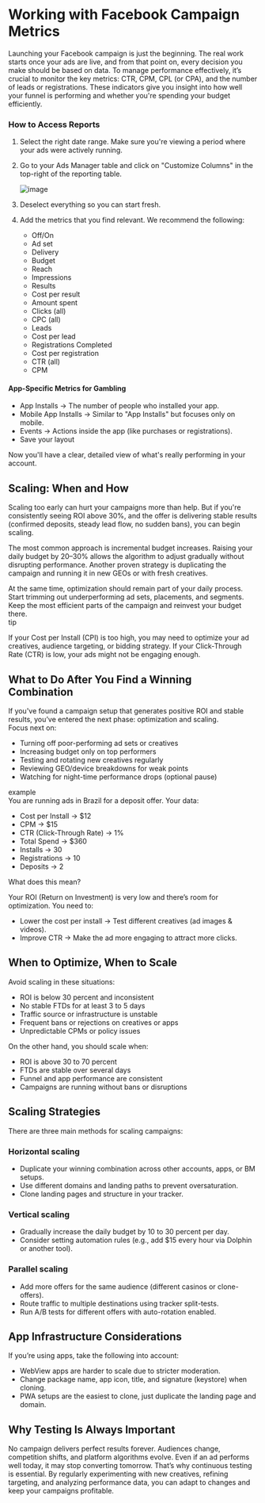 # Working with Facebook Campaign Metrics

Launching your Facebook campaign is just the beginning. The real work starts once your ads are live, and from that point on, every decision you make should be based on data. To manage performance effectively, it’s crucial to monitor the key metrics: CTR, CPM, CPL (or CPA), and the number of leads or registrations. These indicators give you insight into how well your funnel is performing and whether you're spending your budget efficiently.  
### How to Access Reports

1. Select the right date range. Make sure you're viewing a period where your ads were actively running.  
2. Go to your Ads Manager table and click on "Customize Columns" in the top-right of the reporting table.

   ![image](/img/4.1/image1.webp)

3. Deselect everything so you can start fresh.  
4. Add the metrics that you find relevant. We recommend the following:  
   * Off/On  
   * Ad set  
   * Delivery  
   * Budget  
   * Reach  
   * Impressions  
   * Results  
   * Cost per result  
   * Amount spent  
   * Clicks (all)  
   * CPC (all)  
   * Leads  
   * Cost per lead  
   * Registrations Completed  
   * Cost per registration  
   * CTR (all)  
   * CPM

#### App-Specific Metrics for Gambling

* App Installs → The number of people who installed your app.  
* Mobile App Installs → Similar to "App Installs" but focuses only on mobile.  
* Events → Actions inside the app (like purchases or registrations).  
* Save your layout

Now you'll have a clear, detailed view of what's really performing in your account.

## Scaling: When and How

Scaling too early can hurt your campaigns more than help. But if you're consistently seeing ROI above 30%, and the offer is delivering stable results (confirmed deposits, steady lead flow, no sudden bans), you can begin scaling.

The most common approach is incremental budget increases. Raising your daily budget by 20–30% allows the algorithm to adjust gradually without disrupting performance. Another proven strategy is duplicating the campaign and running it in new GEOs or with fresh creatives.

At the same time, optimization should remain part of your daily process. Start trimming out underperforming ad sets, placements, and segments. Keep the most efficient parts of the campaign and reinvest your budget there.  
tip

If your Cost per Install (CPI) is too high, you may need to optimize your ad creatives, audience targeting, or bidding strategy. If your Click-Through Rate (CTR) is low, your ads might not be engaging enough.

## What to Do After You Find a Winning Combination

If you've found a campaign setup that generates positive ROI and stable results, you’ve entered the next phase: optimization and scaling.  
Focus next on:

* Turning off poor-performing ad sets or creatives  
* Increasing budget only on top performers  
* Testing and rotating new creatives regularly  
* Reviewing GEO/device breakdowns for weak points  
* Watching for night-time performance drops (optional pause)

example  
You are running ads in Brazil for a deposit offer. Your data:

* Cost per Install → $12  
* CPM → $15  
* CTR (Click-Through Rate) → 1%  
* Total Spend → $360  
* Installs → 30  
* Registrations → 10  
* Deposits → 2

What does this mean?

Your ROI (Return on Investment) is very low and there’s room for optimization. You need to:

* Lower the cost per install → Test different creatives (ad images & videos).  
* Improve CTR → Make the ad more engaging to attract more clicks.

## When to Optimize, When to Scale

Avoid scaling in these situations:

* ROI is below 30 percent and inconsistent  
* No stable FTDs for at least 3 to 5 days  
* Traffic source or infrastructure is unstable  
* Frequent bans or rejections on creatives or apps  
* Unpredictable CPMs or policy issues

On the other hand, you should scale when:

* ROI is above 30 to 70 percent  
* FTDs are stable over several days  
* Funnel and app performance are consistent  
* Campaigns are running without bans or disruptions

## Scaling Strategies

There are three main methods for scaling campaigns:

### Horizontal scaling

* Duplicate your winning combination across other accounts, apps, or BM setups.  
* Use different domains and landing paths to prevent oversaturation.  
* Clone landing pages and structure in your tracker.

### Vertical scaling

* Gradually increase the daily budget by 10 to 30 percent per day.  
* Consider setting automation rules (e.g., add $15 every hour via Dolphin or another tool).

### Parallel scaling

* Add more offers for the same audience (different casinos or clone-offers).  
* Route traffic to multiple destinations using tracker split-tests.  
* Run A/B tests for different offers with auto-rotation enabled.

## App Infrastructure Considerations

If you’re using apps, take the following into account:

* WebView apps are harder to scale due to stricter moderation.  
* Change package name, app icon, title, and signature (keystore) when cloning.  
* PWA setups are the easiest to clone, just duplicate the landing page and domain.

## Why Testing Is Always Important

No campaign delivers perfect results forever. Audiences change, competition shifts, and platform algorithms evolve. Even if an ad performs well today, it may stop converting tomorrow. That’s why continuous testing is essential. By regularly experimenting with new creatives, refining targeting, and analyzing performance data, you can adapt to changes and keep your campaigns profitable.  

